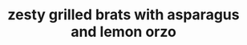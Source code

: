 ---
id: 593044f944e3ce00113dfb7f
servings: 5
notes:
directions: 'if using wooden skewers; soak them in water for at least 15 minutes before using so they do not burn when placed on the grill.
put brats/sausage in pan. fill pan with beer. cook on grill or in broiler.
cook orzo according to package instructions for al dente. drain and rinse with cold water. set aside.
preheat grill to medium high.
in a bowl; combine ¼ cup olive oil; garlic; lemon zest; lemon juice; and half of a packet of hidden valley® original ranch® salad dressing & seasoning mix.
place the cherry tomatoes on a skewers and set aside.
place the asparagus into the bowl and toss in the olive oil mixture.
remove the asparagus from the bowl and place the asparagus and the cherry tomato skewers on the grill. grill for 4 minutes per side; careful to turn the asparagus so they do not fall between grill grates. reserve remaining olive oil mixture in the bowl.
add additional 2 tablespoons of olive oil into the bowl with the remaining marinade mixture. add the cooked orzo into the bowl.
remove the cherry tomatoes from the skewers and add to the orzo; careful not to “pop” the tomatoes.
remove the asparagus and cut in half. add to the orzo.
add parsley and toss everything with a fork.
taste for seasoning and adjust as necessary. optional; garnish with lemon slices.'
ingredients: '1 package of brats or italian sausage
1 can of beer
1½ cups orzo (a short-grain pasta)
1 pound asparagus
1 pint grape tomatoes
½ packet hidden valley® original ranch® salad dressing & seasoning mix
3 cloves garlic; finely minced
juice and zest of 1 lemon
¼ cup olive oil plus 2 tablespoons
pinch red pepper flakes
¼ cup parsley; roughly chopped
extra lemon slices for garnish;
optional note:  you will be using 4 skewers. add 15 minutes to prep time if using wood skewers'
rating: 4
ease: easy
category: main course
href: 'https: //www.hiddenvalley.com/recipe/zesty-grilled-asparagus-and-lemon-orzo/'
totalTime:
cookTime:
prepTime:
title: zesty grilled brats with asparagus and lemon orzo
img:
slug: zesty-grilled-brats-with-asparagus-and-lemon-orzo
---